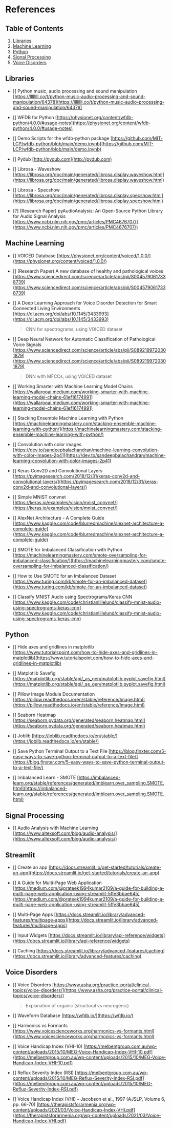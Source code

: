 # References

## Table of Contents
1. [Libraries]()
2. [Machine Learning]()
3. [Python]()
4. [Signal Processing]()
5. [Voice Disorders]()


## Libraries
- [] Python music, audio processing and sound manipulation [https://llllllll.co/t/python-music-audio-processing-and-sound-manipulation/64378](https://llllllll.co/t/python-music-audio-processing-and-sound-manipulation/64378)

- [] WFDB for Python [https://physionet.org/content/wfdb-python/4.0.0/#usage-notes](https://physionet.org/content/wfdb-python/4.0.0/#usage-notes)

- [] Demo Scripts for the wfdb-python package [https://github.com/MIT-LCP/wfdb-python/blob/main/demo.ipynb](https://github.com/MIT-LCP/wfdb-python/blob/main/demo.ipynb)

- [] Pydub [http://pydub.com](http://pydub.com)

- [] Librosa - Waveshow [https://librosa.org/doc/main/generated/librosa.display.waveshow.html](https://librosa.org/doc/main/generated/librosa.display.waveshow.html)

- [] Librosa - Specshow [https://librosa.org/doc/main/generated/librosa.display.specshow.html](https://librosa.org/doc/main/generated/librosa.display.specshow.html)

- [?] (Research Paper) pyAudioAnalysis: An Open-Source Python Library for Audio Signal Analysis [https://www.ncbi.nlm.nih.gov/pmc/articles/PMC4676707/](https://www.ncbi.nlm.nih.gov/pmc/articles/PMC4676707/)


## Machine Learning
- [] VOICED Database [https://physionet.org/content/voiced/1.0.0/](https://physionet.org/content/voiced/1.0.0/)

- [] (Research Paper) A new database of healthy and pathological voices [https://www.sciencedirect.com/science/article/abs/pii/S0045790617338739](https://www.sciencedirect.com/science/article/abs/pii/S0045790617338739)

- [] A Deep Learning Approach for Voice Disorder Detection for Smart Connected Living Environments [https://dl.acm.org/doi/abs/10.1145/3433993](https://dl.acm.org/doi/abs/10.1145/3433993)

	> CNN for spectrograms, using VOICED dataset

- [] Deep Neural Network for Automatic Classification of Pathological Voice Signals [https://www.sciencedirect.com/science/article/abs/pii/S0892199720301879](https://www.sciencedirect.com/science/article/abs/pii/S0892199720301879)

	> DNN with MFCCs, using VOICED dataset

- [] Working Smarter with Machine Learning Model Chains [https://wallarooai.medium.com/working-smarter-with-machine-learning-model-chains-61ef16174991](https://wallarooai.medium.com/working-smarter-with-machine-learning-model-chains-61ef16174991)

- [] Stacking Ensemble Machine Learning with Python [https://machinelearningmastery.com/stacking-ensemble-machine-learning-with-python/](https://machinelearningmastery.com/stacking-ensemble-machine-learning-with-python/)

- [] Convolution with color images [https://dev.to/sandeepbalachandran/machine-learning-convolution-with-color-images-2p41](https://dev.to/sandeepbalachandran/machine-learning-convolution-with-color-images-2p41)

- [] Keras Conv2D and Convolutional Layers [https://pyimagesearch.com/2018/12/31/keras-conv2d-and-convolutional-layers/](https://pyimagesearch.com/2018/12/31/keras-conv2d-and-convolutional-layers/)

- [] Simple MNIST convnet [https://keras.io/examples/vision/mnist_convnet/](https://keras.io/examples/vision/mnist_convnet/)

- [] AlexNet Architecture - A Complete Guide [https://www.kaggle.com/code/blurredmachine/alexnet-architecture-a-complete-guide](https://www.kaggle.com/code/blurredmachine/alexnet-architecture-a-complete-guide)

- [] SMOTE for Imbalanced Classification with Python [https://machinelearningmastery.com/smote-oversampling-for-imbalanced-classification/](https://machinelearningmastery.com/smote-oversampling-for-imbalanced-classification/)

- [] How to Use SMOTE for an Imbalanced Dataset [https://www.turing.com/kb/smote-for-an-imbalanced-dataset](https://www.turing.com/kb/smote-for-an-imbalanced-dataset)

- [] Classify MNIST Audio using Spectrograms/Keras CNN [https://www.kaggle.com/code/christianlillelund/classify-mnist-audio-using-spectrograms-keras-cnn](https://www.kaggle.com/code/christianlillelund/classify-mnist-audio-using-spectrograms-keras-cnn)

## Python
- [] Hide axes and gridlines in matplotlib [https://www.tutorialspoint.com/how-to-hide-axes-and-gridlines-in-matplotlib](https://www.tutorialspoint.com/how-to-hide-axes-and-gridlines-in-matplotlib)

- [] Matplotlib Savefig [https://matplotlib.org/stable/api/_as_gen/matplotlib.pyplot.savefig.html](https://matplotlib.org/stable/api/_as_gen/matplotlib.pyplot.savefig.html)

- [] Pillow Image Module Documentation [https://pillow.readthedocs.io/en/stable/reference/Image.html](https://pillow.readthedocs.io/en/stable/reference/Image.html)

- [] Seaborn Heatmap [https://seaborn.pydata.org/generated/seaborn.heatmap.html](https://seaborn.pydata.org/generated/seaborn.heatmap.html)

- [] Joblib [https://joblib.readthedocs.io/en/stable/](https://joblib.readthedocs.io/en/stable/)

- [] Save Python Terminal Output to a Text File [https://blog.finxter.com/5-easy-ways-to-save-python-terminal-output-to-a-text-file/](https://blog.finxter.com/5-easy-ways-to-save-python-terminal-output-to-a-text-file/)

- [] Imbalanced Learn - SMOTE [https://imbalanced-learn.org/stable/references/generated/imblearn.over_sampling.SMOTE.html](https://imbalanced-learn.org/stable/references/generated/imblearn.over_sampling.SMOTE.html)


## Signal Processing
- [] Audio Analysis with Machine Learning [https://www.altexsoft.com/blog/audio-analysis/](https://www.altexsoft.com/blog/audio-analysis/)


## Streamlit
- [] Create an app [https://docs.streamlit.io/get-started/tutorials/create-an-app](https://docs.streamlit.io/get-started/tutorials/create-an-app)

- [] A Guide for Multi-Page Web Application [https://medium.com/@prateek1994kumar2109/a-guide-for-building-a-multi-page-web-application-using-streamlit-5ffe3bbae645](https://medium.com/@prateek1994kumar2109/a-guide-for-building-a-multi-page-web-application-using-streamlit-5ffe3bbae645)

- [] Multi-Page Apps [https://docs.streamlit.io/library/advanced-features/multipage-apps](https://docs.streamlit.io/library/advanced-features/multipage-apps)

- [] Input Widgets [https://docs.streamlit.io/library/api-reference/widgets](https://docs.streamlit.io/library/api-reference/widgets)

- [] Caching [https://docs.streamlit.io/library/advanced-features/caching](https://docs.streamlit.io/library/advanced-features/caching)


## Voice Disorders
- [] Voice Disorders [https://www.asha.org/practice-portal/clinical-topics/voice-disorders/](https://www.asha.org/practice-portal/clinical-topics/voice-disorders/)

	> Explanation of organic (structural vs neurogenic)

- [] Waveform Database [https://wfdb.io/](https://wfdb.io/)

- [] Harmonics vs Formants [https://www.voicescienceworks.org/harmonics-vs-formants.html](https://www.voicescienceworks.org/harmonics-vs-formants.html)

- [] Voice Handicap Index (VHI-10) [https://melbentgroup.com.au/wp-content/uploads/2015/10/MEG-Voice-Handicap-Index-VHI-10.pdf](https://melbentgroup.com.au/wp-content/uploads/2015/10/MEG-Voice-Handicap-Index-VHI-10.pdf)

- [] Reflux Severity Index (RSI) [https://melbentgroup.com.au/wp-content/uploads/2015/10/MEG-Reflux-Severity-Index-RSI.pdf](https://melbentgroup.com.au/wp-content/uploads/2015/10/MEG-Reflux-Severity-Index-RSI.pdf)

- [] Voice Handicap Index (VHI) – Jacobson et al., 1997 (AJSLP, Volume 6, pp. 66-70) [https://therapistsforarmenia.org/wp-content/uploads/2021/03/Voice-Handicap-Index-VHI.pdf](https://therapistsforarmenia.org/wp-content/uploads/2021/03/Voice-Handicap-Index-VHI.pdf)